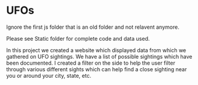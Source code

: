 # UFOs

Ignore the first js folder that is an old folder and not relavent anymore.

Please see Static folder for complete code and data used.

In this project we created a website which displayed data from which we gathered on UFO sightings. We have a list of possible sightings which have been documented. I created a filter on the side to help the user filter through various different sights which can help find a close sighting near you or around your city, state, etc.

